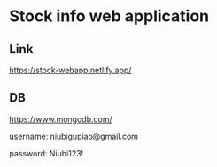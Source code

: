 # Stock info web application
## Link
https://stock-webapp.netlify.app/
## DB
https://www.mongodb.com/

username: niubigupiao@gmail.com

password: Niubi123!
